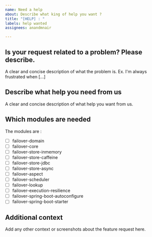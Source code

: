 ```yaml
---
name: Need a help
about: Describe what king of help you want ?
title: "[HELP] : "
labels: help wanted
assignees: anandmnair

---
```


## Is your request related to a problem? Please describe.
A clear and concise description of what the problem is. Ex. I'm always frustrated when [...]

## Describe what help you  need from us
A clear and concise description of what help you want from us.

## Which modules are needed
<!-- This modules you need help are -->
<!-- put an `x` the box that apply. -->
The modules are : 
- [ ] failover-domain
- [ ] failover-core
- [ ] failover-store-inmemory
- [ ] failover-store-caffeine
- [ ] failover-store-jdbc
- [ ] failover-store-async
- [ ] failover-aspect
- [ ] failover-scheduler
- [ ] failover-lookup
- [ ] failover-execution-resilience
- [ ] failover-spring-boot-autoconfigure
- [ ] failover-spring-boot-starter

## Additional context
Add any other context or screenshots about the feature request here.
